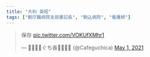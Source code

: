 ```yaml
---
title: "大利 英昭"
tags: ["都庁職病院支部書記長", "駒込病院", "看護師"]
---
```


<blockquote class="twitter-tweet"><p lang="ja" dir="ltr">保存 <a href="https://t.co/VOKUfXMhr1">pic.twitter.com/VOKUfXMhr1</a></p>&mdash; 🏳️‍🌈🏳️‍⚧️ぐち香🏳️‍⚧️🏳️‍🌈 (@Cafeguchica) <a href="https://twitter.com/Cafeguchica/status/1388342782595526658?ref_src=twsrc%5Etfw">May 1, 2021</a></blockquote> <script async src="https://platform.twitter.com/widgets.js" charset="utf-8"></script>